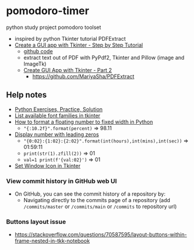 # pomodoro-timer
python study project pomodoro toolset

- inspired by python Tkinter tutorial PDFExtract
- [Create a GUI app with Tkinter - Step by Step Tutorial](https://youtu.be/itRLRfuL_PQ)
    - [github code](https://github.com/MariyaSha/PDFextract_text/tree/main/finishedProject)
    - extract text out of PDF with PyPdf2, Tkinter and Pillow (image and ImageTk)
    - [Create GUI App with Tkinter - Part 2](https://www.youtube.com/watch?v=y8PR4lTAh5E)
      - https://github.com/MariyaSha/PDFExtract

## Help notes
- [Python Exercises, Practice, Solution](https://www.w3resource.com/python-exercises/)
- [List available font families in tkinter](https://stackoverflow.com/questions/39614027/list-available-font-families-in-tkinter)
- [How to format a floating number to fixed width in Python](https://stackoverflow.com/questions/8885663/how-to-format-a-floating-number-to-fixed-width-in-python)
  - `"{:10.2f}".format(percent)` => 98.11
- [Display number with leading zeros](https://stackoverflow.com/questions/134934/display-number-with-leading-zeros)
  - `"{0:02}:{1:02}:{2:02}".format(int(hours),int(mins),int(sec))` => 01:59:11
  - `print(str(1).zfill(2))` => 01
  - `val=1 print(f'{val:02}')`  => 01
- [Set Window Icon in Tkinter](https://www.delftstack.com/howto/python-tkinter/how-to-set-window-icon-in-tkinter/)


### View commit history in GitHub web UI
  - On GitHub, you can see the commit history of a repository by:
    - Navigating directly to the commits page of a repository (add `/commits/master` or `/commits/main` or `/commits` to repository url)

### Buttons layout issue

- https://stackoverflow.com/questions/70587595/layout-buttons-within-frame-nested-in-tkk-notebook